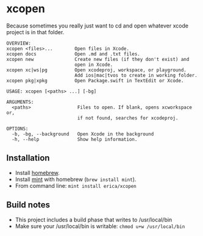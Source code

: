 # xcopen

Because sometimes you really just want to cd and open whatever xcode project is in that folder.

```
OVERVIEW: 
xcopen <files>...        Open files in Xcode.
xcopen docs              Open .md and .txt files.
xcopen new               Create new files (if they don't exist) and
                         open in Xcode.
xcopen xc|ws|pg          Open xcodeproj, workspace, or playground.
                         Add ios|mac|tvos to create in working folder.
xcopen pkg|xpkg          Open Package.swift in TextEdit or Xcode.

USAGE: xcopen [<paths> ...] [-bg]

ARGUMENTS:
  <paths>                 Files to open. If blank, opens xcworkspace or,
                          if not found, searches for xcodeproj. 

OPTIONS:
  -b, -bg, --background   Open Xcode in the background 
  -h, --help              Show help information.
```


## Installation

* Install [homebrew](https://brew.sh).
* Install [mint](https://github.com/yonaskolb/Mint) with homebrew (`brew install mint`).
* From command line: `mint install erica/xcopen`

## Build notes

* This project includes a build phase that writes to /usr/local/bin
* Make sure your /usr/local/bin is writable: `chmod u+w /usr/local/bin`
